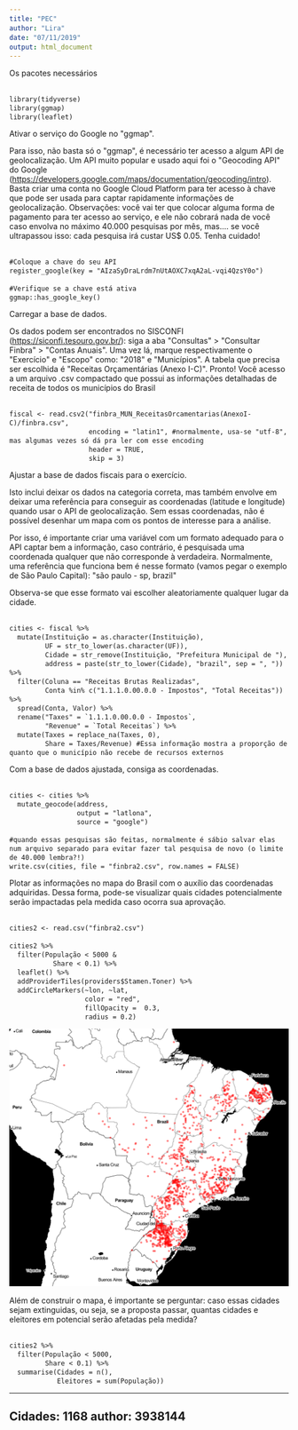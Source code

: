 ```yaml
---
title: "PEC"
author: "Lira"
date: "07/11/2019"
output: html_document
---
```


Os pacotes necessários

```{r PACKAGES}

library(tidyverse)
library(ggmap)
library(leaflet)

```

Ativar o serviço do Google no "ggmap". 

Para isso, não basta só o "ggmap", é necessário ter acesso a algum API de geolocalização. 
Um API muito popular e usado aqui foi o "Geocoding API" do Google (https://developers.google.com/maps/documentation/geocoding/intro). 
Basta criar uma conta no Google Cloud Platform para ter acesso à chave que pode ser usada para captar rapidamente informações de geolocalização.
Observações: você vai ter que colocar alguma forma de pagamento para ter acesso ao serviço, e ele não cobrará nada de você caso envolva no máximo 40.000 pesquisas por mês, mas.... se você ultrapassou isso: cada pesquisa irá custar US$ 0.05. Tenha cuidado!

```{r ACTIVATE GOOGLE SERVICE}

#Coloque a chave do seu API
register_google(key = "AIzaSyDraLrdm7nUtAOXC7xqA2aL-vqi4QzsY0o")

#Verifique se a chave está ativa
ggmap::has_google_key()

```

Carregar a base de dados. 

Os dados podem ser encontrados no SISCONFI (https://siconfi.tesouro.gov.br/): siga a aba "Consultas" > "Consultar Finbra" > "Contas Anuais". Uma vez lá, marque respectivamente o "Exercício" e "Escopo" como: "2018" e "Municípios". A tabela que precisa ser escolhida é "Receitas Orçamentárias (Anexo I-C)". Pronto! Você acesso a um arquivo .csv compactado que possui as informações detalhadas de receita de todos os municípios do Brasil

```{r DATASET}

fiscal <- read.csv2("finbra_MUN_ReceitasOrcamentarias(AnexoI-C)/finbra.csv", 
                    encoding = "latin1", #normalmente, usa-se "utf-8", mas algumas vezes só dá pra ler com esse encoding
                    header = TRUE, 
                    skip = 3)

```

Ajustar a base de dados fiscais para o exercício. 

Isto inclui deixar os dados na categoria correta, mas também envolve em deixar uma referência para conseguir as coordenadas (latitude e longitude) quando usar o API de geolocalização. Sem essas coordenadas, não é possível desenhar um mapa com os pontos de interesse para a análise. 

Por isso, é importante criar uma variável com um formato adequado para o API captar bem a informação, caso contrário, é pesquisada uma coordenada qualquer que não corresponde à verdadeira. Normalmente, uma referência que funciona bem é nesse formato (vamos pegar o exemplo de São Paulo Capital): "são paulo - sp, brazil"

Observa-se que esse formato vai escolher aleatoriamente qualquer lugar da cidade. 

```{r FIX DATASET}

cities <- fiscal %>% 
  mutate(Instituição = as.character(Instituição),
         UF = str_to_lower(as.character(UF)),
         Cidade = str_remove(Instituição, "Prefeitura Municipal de "),
         address = paste(str_to_lower(Cidade), "brazil", sep = ", ")) %>% 
  filter(Coluna == "Receitas Brutas Realizadas",
         Conta %in% c("1.1.1.0.00.0.0 - Impostos", "Total Receitas")) %>% 
  spread(Conta, Valor) %>% 
  rename("Taxes" = `1.1.1.0.00.0.0 - Impostos`, 
         "Revenue" = `Total Receitas`) %>% 
  mutate(Taxes = replace_na(Taxes, 0), 
         Share = Taxes/Revenue) #Essa informação mostra a proporção de quanto que o município não recebe de recursos externos

```

Com a base de dados ajustada, consiga as coordenadas. 

```{r GEOCODING}

cities <- cities %>% 
  mutate_geocode(address, 
                 output = "latlona", 
                 source = "google")

#quando essas pesquisas são feitas, normalmente é sábio salvar elas num arquivo separado para evitar fazer tal pesquisa de novo (o limite de 40.000 lembra?!)
write.csv(cities, file = "finbra2.csv", row.names = FALSE)

```

Plotar as informações no mapa do Brasil com o auxílio das coordenadas adquiridas. Dessa forma, pode-se visualizar quais cidades potencialmente serão impactadas pela medida caso ocorra sua aprovação. 

```{r PLOT}

cities2 <- read.csv("finbra2.csv")

cities2 %>%
  filter(População < 5000 &
           Share < 0.1) %>% 
  leaflet() %>%
  addProviderTiles(providers$Stamen.Toner) %>%
  addCircleMarkers(~lon, ~lat,
                   color = "red",
                   fillOpacity =  0.3,
                   radius = 0.2)

```
![alt text](https://github.com/JimmyFlorido/PEC188-2019/blob/master/Final.png "Cidades Impactadas")


Além de construir o mapa, é importante se perguntar: caso essas cidades sejam extinguidas, ou seja, se a proposta passar, quantas cidades e eleitores em potencial serão afetadas pela medida? 

```{r THENUMBER}

cities2 %>%
  filter(População < 5000,
         Share < 0.1) %>%
  summarise(Cidades = n(),
            Eleitores = sum(População))

```
---
Cidades: 1168
author: 3938144
---

